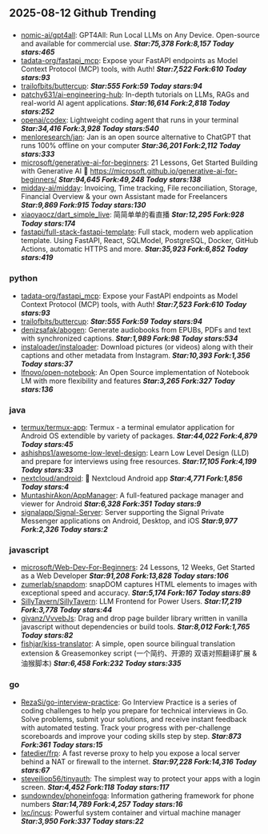 ## 2025-08-12 Github Trending

### 
* [nomic-ai/gpt4all](https://github.com/nomic-ai/gpt4all): GPT4All: Run Local LLMs on Any Device. Open-source and available for commercial use. ***Star:75,378 Fork:8,157 Today stars:465***
* [tadata-org/fastapi_mcp](https://github.com/tadata-org/fastapi_mcp): Expose your FastAPI endpoints as Model Context Protocol (MCP) tools, with Auth! ***Star:7,522 Fork:610 Today stars:93***
* [trailofbits/buttercup](https://github.com/trailofbits/buttercup):  ***Star:555 Fork:59 Today stars:94***
* [patchy631/ai-engineering-hub](https://github.com/patchy631/ai-engineering-hub): In-depth tutorials on LLMs, RAGs and real-world AI agent applications. ***Star:16,614 Fork:2,818 Today stars:252***
* [openai/codex](https://github.com/openai/codex): Lightweight coding agent that runs in your terminal ***Star:34,416 Fork:3,928 Today stars:540***
* [menloresearch/jan](https://github.com/menloresearch/jan): Jan is an open source alternative to ChatGPT that runs 100% offline on your computer ***Star:36,201 Fork:2,112 Today stars:333***
* [microsoft/generative-ai-for-beginners](https://github.com/microsoft/generative-ai-for-beginners): 21 Lessons, Get Started Building with Generative AI 🔗 https://microsoft.github.io/generative-ai-for-beginners/ ***Star:94,645 Fork:49,248 Today stars:138***
* [midday-ai/midday](https://github.com/midday-ai/midday): Invoicing, Time tracking, File reconciliation, Storage, Financial Overview & your own Assistant made for Freelancers ***Star:9,869 Fork:915 Today stars:130***
* [xiaoyaocz/dart_simple_live](https://github.com/xiaoyaocz/dart_simple_live): 简简单单的看直播 ***Star:12,295 Fork:928 Today stars:174***
* [fastapi/full-stack-fastapi-template](https://github.com/fastapi/full-stack-fastapi-template): Full stack, modern web application template. Using FastAPI, React, SQLModel, PostgreSQL, Docker, GitHub Actions, automatic HTTPS and more. ***Star:35,923 Fork:6,852 Today stars:419***

### python
* [tadata-org/fastapi_mcp](https://github.com/tadata-org/fastapi_mcp): Expose your FastAPI endpoints as Model Context Protocol (MCP) tools, with Auth! ***Star:7,523 Fork:610 Today stars:93***
* [trailofbits/buttercup](https://github.com/trailofbits/buttercup):  ***Star:555 Fork:59 Today stars:94***
* [denizsafak/abogen](https://github.com/denizsafak/abogen): Generate audiobooks from EPUBs, PDFs and text with synchronized captions. ***Star:1,989 Fork:98 Today stars:534***
* [instaloader/instaloader](https://github.com/instaloader/instaloader): Download pictures (or videos) along with their captions and other metadata from Instagram. ***Star:10,393 Fork:1,356 Today stars:37***
* [lfnovo/open-notebook](https://github.com/lfnovo/open-notebook): An Open Source implementation of Notebook LM with more flexibility and features ***Star:3,265 Fork:327 Today stars:136***

### java
* [termux/termux-app](https://github.com/termux/termux-app): Termux - a terminal emulator application for Android OS extendible by variety of packages. ***Star:44,022 Fork:4,879 Today stars:45***
* [ashishps1/awesome-low-level-design](https://github.com/ashishps1/awesome-low-level-design): Learn Low Level Design (LLD) and prepare for interviews using free resources. ***Star:17,105 Fork:4,199 Today stars:33***
* [nextcloud/android](https://github.com/nextcloud/android): 📱 Nextcloud Android app ***Star:4,771 Fork:1,856 Today stars:4***
* [MuntashirAkon/AppManager](https://github.com/MuntashirAkon/AppManager): A full-featured package manager and viewer for Android ***Star:6,328 Fork:351 Today stars:9***
* [signalapp/Signal-Server](https://github.com/signalapp/Signal-Server): Server supporting the Signal Private Messenger applications on Android, Desktop, and iOS ***Star:9,977 Fork:2,326 Today stars:2***

### javascript
* [microsoft/Web-Dev-For-Beginners](https://github.com/microsoft/Web-Dev-For-Beginners): 24 Lessons, 12 Weeks, Get Started as a Web Developer ***Star:91,208 Fork:13,828 Today stars:106***
* [zumerlab/snapdom](https://github.com/zumerlab/snapdom): snapDOM captures HTML elements to images with exceptional speed and accuracy. ***Star:5,174 Fork:167 Today stars:89***
* [SillyTavern/SillyTavern](https://github.com/SillyTavern/SillyTavern): LLM Frontend for Power Users. ***Star:17,219 Fork:3,778 Today stars:44***
* [givanz/VvvebJs](https://github.com/givanz/VvvebJs): Drag and drop page builder library written in vanilla javascript without dependencies or build tools. ***Star:8,012 Fork:1,765 Today stars:82***
* [fishjar/kiss-translator](https://github.com/fishjar/kiss-translator): A simple, open source bilingual translation extension & Greasemonkey script (一个简约、开源的 双语对照翻译扩展 & 油猴脚本) ***Star:6,458 Fork:232 Today stars:335***

### go
* [RezaSi/go-interview-practice](https://github.com/RezaSi/go-interview-practice): Go Interview Practice is a series of coding challenges to help you prepare for technical interviews in Go. Solve problems, submit your solutions, and receive instant feedback with automated testing. Track your progress with per-challenge scoreboards and improve your coding skills step by step. ***Star:873 Fork:361 Today stars:15***
* [fatedier/frp](https://github.com/fatedier/frp): A fast reverse proxy to help you expose a local server behind a NAT or firewall to the internet. ***Star:97,228 Fork:14,316 Today stars:67***
* [steveiliop56/tinyauth](https://github.com/steveiliop56/tinyauth): The simplest way to protect your apps with a login screen. ***Star:4,452 Fork:118 Today stars:117***
* [sundowndev/phoneinfoga](https://github.com/sundowndev/phoneinfoga): Information gathering framework for phone numbers ***Star:14,789 Fork:4,257 Today stars:16***
* [lxc/incus](https://github.com/lxc/incus): Powerful system container and virtual machine manager ***Star:3,950 Fork:337 Today stars:22***

